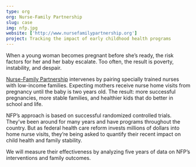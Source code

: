 ```yaml
---
type: org
org: Nurse-Family Partnership
slug: case
img: nfp.jpg
website: ['http://www.nursefamilypartnership.org']
project: Tracking the impact of early childhood health programs
---
```

When a young woman becomes pregnant before she’s ready, the risk factors for her and her baby escalate. Too often, the result is poverty, instability, and despair. 

[Nurse-Family Partnership](www.nursefamilypartnership.org) intervenes by pairing specially trained nurses with low-income families. Expecting mothers receive nurse home visits from pregnancy until the baby is two years old. The result: more successful pregnancies, more stable families, and healthier kids that do better in school and life.

NFP’s approach is based on successful randomized controlled trials. They’ve been around for many years and have programs throughout the country. But as federal health care reform invests millions of dollars into home nurse visits, they’re being asked to quantify their recent impact on child health and family stability.

We will measure their effectiveness by analyzing five years of data on NFP’s interventions and family outcomes.